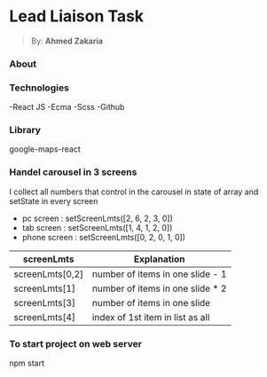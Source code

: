
# <h1> Lead Liaison Task </h1>

> By: **Ahmed Zakaria**

### About


### Technologies
-React JS
-Ecma
-Scss
-Github

### Library
google-maps-react

### Handel carousel in 3 screens
I collect all numbers that control in the carousel in state of array and setState in every screen
 * pc screen :  setScreenLmts([2, 6, 2, 3, 0])
 * tab screen : setScreenLmts([1, 4, 1, 2, 0])
 * phone screen :  setScreenLmts([0, 2, 0, 1, 0])
          
screenLmts       | Explanation
-------------    | -------------
screenLmts[0,2]  | number of items in one slide - 1
screenLmts[1]    | number of items in one slide * 2
screenLmts[3]    | number of items in one slide 
screenLmts[4]    | index of 1st item in list as all

### To start project on web server 
npm start

